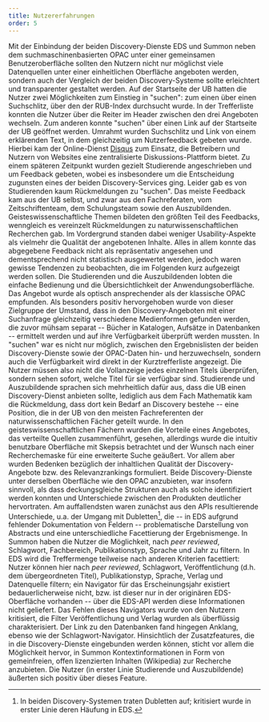 ```yaml
---
title: Nutzererfahrungen
order: 5
---
```

Mit der Einbindung der beiden Discovery-Dienste EDS und Summon neben dem suchmaschinenbasierten OPAC unter einer
gemeinsamen Benutzeroberfläche sollten den Nutzern nicht nur möglichst viele Datenquellen unter einer einheitlichen
Oberfläche angeboten werden, sondern auch der Vergleich der beiden Discovery-Systeme sollte erleichtert und
transparenter gestaltet werden.
Auf der Startseite der UB hatten die Nutzer zwei Möglichkeiten zum Einstieg in "suchen": zum einen über einen
Suchschlitz,  über den der RUB-Index durchsucht wurde. In der Trefferliste konnten die Nutzer über die Reiter im Header
zwischen den drei Angeboten wechseln. Zum anderen konnte "suchen" über einen Link auf der Startseite der UB geöffnet
werden. Umrahmt wurden Suchschlitz und Link von einem erklärenden Text, in dem gleichzeitig um Nutzerfeedback gebeten
wurde. Hierbei kam der Online-Dienst [Disqus](https://disqus.com/) zum Einsatz, die Betreibern und Nutzern von Websites
eine zentralisierte Diskussions-Plattform bietet. Zu einem späteren Zeitpunkt wurden gezielt Studierende angeschrieben
und um Feedback gebeten, wobei es insbesondere um die Entscheidung zugunsten eines der beiden Discovery-Services ging.
Leider gab es von Studierenden kaum Rückmeldungen zu "suchen". Das meiste Feedback kam aus der UB selbst, und zwar aus
den Fachreferaten, vom Zeitschriftenteam, dem Schulungsteam sowie den Auszubildenden. Geisteswissenschaftliche Themen
bildeten den größten Teil des Feedbacks, wenngleich es vereinzelt Rückmeldungen zu naturwissenschaftlichen Recherchen
gab. Im Vordergrund standen dabei weniger Usability-Aspekte als vielmehr die Qualität der angebotenen Inhalte. Alles in
allem konnte das abgegebene Feedback nicht als repräsentativ angesehen und dementsprechend nicht statistisch ausgewertet
werden, jedoch waren gewisse Tendenzen zu beobachten, die im Folgenden kurz aufgezeigt werden sollen.
Die Studierenden und die Auszubildenden lobten die einfache Bedienung und die Übersichtlichkeit der Anwendungsoberfläche.
Das Angebot wurde als optisch ansprechender als der klassische OPAC empfunden. Als besonders positiv hervorgehoben wurde
von dieser Zielgruppe der Umstand, dass in den Discovery-Angeboten mit einer Suchanfrage gleichzeitig verschiedene
Medienformen gefunden werden, die zuvor mühsam separat -- Bücher in Katalogen, Aufsätze in Datenbanken -- ermittelt werden
und auf ihre Verfügbarkeit überprüft werden mussten. In "suchen" war es nicht nur möglich, zwischen den Ergebnislisten
der beiden Discovery-Dienste sowie der OPAC-Daten hin- und herzuwechseln, sondern auch die Verfügbarkeit wird direkt in
der Kurztrefferliste angezeigt. Die Nutzer müssen also nicht die Vollanzeige jedes einzelnen Titels überprüfen, sondern
sehen sofort, welche Titel für sie verfügbar sind. Studierende und Auszubildende sprachen sich mehrheitlich dafür aus,
dass die UB einen Discovery-Dienst anbieten sollte, lediglich aus dem Fach Mathematik kam die Rückmeldung, dass dort
kein Bedarf an Discovery bestehe -- eine Position, die in der UB von den meisten Fachreferenten der
naturwissenschaftlichen Fächer geteilt wurde. In den geisteswissenschaftlichen Fächern wurden die Vorteile eines
Angebotes, das verteilte Quellen zusammenführt, gesehen, allerdings wurde die intuitiv benutzbare Oberfläche mit
Skepsis betrachtet und der Wunsch nach einer Recherchemaske für eine erweiterte Suche geäußert. Vor allem aber wurden
Bedenken bezüglich der inhaltlichen Qualität der Discovery-Angebote bzw. des Relevanzrankings formuliert.
Beide Discovery-Dienste unter derselben Oberfläche wie den OPAC anzubieten, war insofern sinnvoll, als dass
deckungsgleiche Strukturen auch als solche identifiziert werden konnten und Unterschiede zwischen den Produkten
deutlicher hervortraten. Am auffallendsten waren zunächst aus den APIs resultierende Unterschiede, u.a. der Umgang mit
Dubletten[^1], die -- in EDS aufgrund fehlender Dokumentation von Feldern -- problematische Darstellung von Abstracts und
eine unterschiedliche Facettierung der Ergebnismenge. In Summon haben die Nutzer die Möglichkeit, nach _peer reviewed_,
Schlagwort, Fachbereich, Publikationstyp, Sprache und Jahr zu filtern. In EDS wird die Treffermenge teilweise
nach anderen Kriterien facettiert: Nutzer können hier nach _peer reviewed_, Schlagwort, Veröffentlichung (d.h. dem
übergeordneten Titel), Publikationstyp, Sprache, Verlag und Datenquelle filtern; ein Navigator für das Erscheinungsjahr
existiert bedauerlicherweise nicht, bzw. ist dieser nur in der originären EDS-Oberfläche vorhanden -- über die EDS-API
werden diese Informationen nicht geliefert. Das Fehlen dieses Navigators wurde von den Nutzern kritisiert, die Filter
Veröffentlichung und Verlag wurden als überflüssig charakterisiert. Der Link zu den Datenbanken fand hingegen Anklang,
ebenso wie der Schlagwort-Navigator.
Hinsichtlich der Zusatzfeatures, die in die Discovery-Dienste eingebunden werden können, sticht vor allem die Möglichkeit
hervor, in Summon Kontextinformationen in Form von gemeinfreien, offen lizenzierten Inhalten (Wikipedia) zur Recherche
anzubieten. Die Nutzer (in erster Linie Studierende und Auszubildende) äußerten sich positiv über dieses Feature.

[^1]: In beiden Discovery-Systemen traten Dubletten auf; kritisiert wurde in erster Linie deren Häufung in EDS.